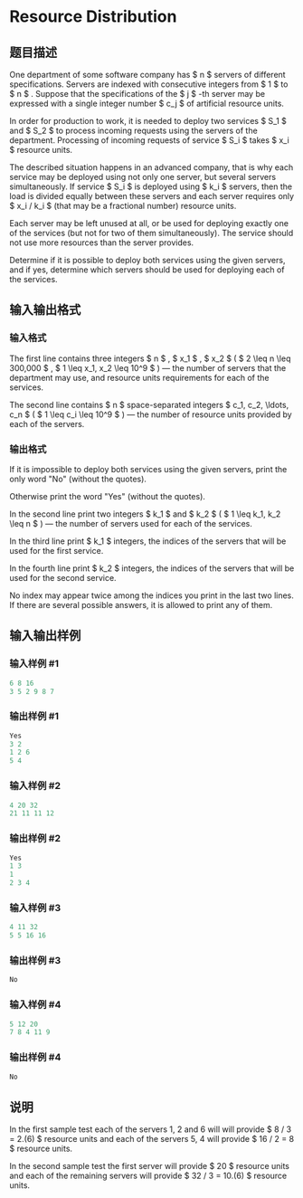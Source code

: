 # Resource Distribution

## 题目描述

One department of some software company has $ n $ servers of different specifications. Servers are indexed with consecutive integers from $ 1 $ to $ n $ . Suppose that the specifications of the $ j $ -th server may be expressed with a single integer number $ c_j $ of artificial resource units.

In order for production to work, it is needed to deploy two services $ S_1 $ and $ S_2 $ to process incoming requests using the servers of the department. Processing of incoming requests of service $ S_i $ takes $ x_i $ resource units.

The described situation happens in an advanced company, that is why each service may be deployed using not only one server, but several servers simultaneously. If service $ S_i $ is deployed using $ k_i $ servers, then the load is divided equally between these servers and each server requires only $ x_i / k_i $ (that may be a fractional number) resource units.

Each server may be left unused at all, or be used for deploying exactly one of the services (but not for two of them simultaneously). The service should not use more resources than the server provides.

Determine if it is possible to deploy both services using the given servers, and if yes, determine which servers should be used for deploying each of the services.

## 输入输出格式

### 输入格式

The first line contains three integers $ n $ , $ x_1 $ , $ x_2 $ ( $ 2 \leq n \leq 300\,000 $ , $ 1 \leq x_1, x_2 \leq 10^9 $ ) — the number of servers that the department may use, and resource units requirements for each of the services.

The second line contains $ n $ space-separated integers $ c_1, c_2, \ldots, c_n $ ( $ 1 \leq c_i \leq 10^9 $ ) — the number of resource units provided by each of the servers.

### 输出格式

If it is impossible to deploy both services using the given servers, print the only word "No" (without the quotes).

Otherwise print the word "Yes" (without the quotes).

In the second line print two integers $ k_1 $ and $ k_2 $ ( $ 1 \leq k_1, k_2 \leq n $ ) — the number of servers used for each of the services.

In the third line print $ k_1 $ integers, the indices of the servers that will be used for the first service.

In the fourth line print $ k_2 $ integers, the indices of the servers that will be used for the second service.

No index may appear twice among the indices you print in the last two lines. If there are several possible answers, it is allowed to print any of them.

## 输入输出样例

### 输入样例 #1

```cpp
6 8 16
3 5 2 9 8 7

```
### 输出样例 #1

```cpp
Yes
3 2
1 2 6
5 4
```


### 输入样例 #2

```cpp
4 20 32
21 11 11 12

```
### 输出样例 #2

```cpp
Yes
1 3
1
2 3 4

```
### 输入样例 #3

```cpp
4 11 32
5 5 16 16

```
### 输出样例 #3

```cpp
No

```
### 输入样例 #4

```cpp
5 12 20
7 8 4 11 9

```
### 输出样例 #4

```cpp
No

```
## 说明

In the first sample test each of the servers 1, 2 and 6 will will provide $ 8 / 3 = 2.(6) $ resource units and each of the servers 5, 4 will provide $ 16 / 2 = 8 $ resource units.

In the second sample test the first server will provide $ 20 $ resource units and each of the remaining servers will provide $ 32 / 3 = 10.(6) $ resource units.

